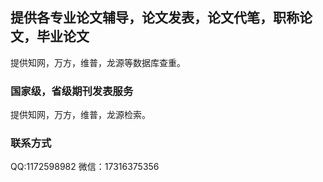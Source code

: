 ## 提供各专业论文辅导，论文发表，论文代笔，职称论文，毕业论文

提供知网，万方，维普，龙源等数据库查重。

### 国家级，省级期刊发表服务

提供知网，万方，维普，龙源检索。

### 联系方式

QQ:1172598982
微信：17316375356

